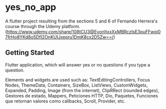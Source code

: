 # yes_no_app

A flutter project resulting from the sections 5 and 6 of Fernando Herrera's course through the Udemy platform. (https://www.udemy.com/share/108tCU3@EyonltxxXxMBRczlsE3puFFwqi07frHo8YKd8o5DfI2OnKUIJxepru1DmK8cx2D5Zw==/)

## Getting Started

Flutter application, which will answer yes or no questions if you type a question.

Elements and widgets are used such as:
TextEditingControllers, Focus Nodes, ThemeData, Containers, SizeBox, ListViews, CustomWidgets, Expanded, Padding, Image (from the internet), ClipRRect (rounded edges), Gestores de estado, Mappers, Peticiones HTTP, Dio, Paquetes, Funciones que retornan valores como callbacks, Scroll, Provider, etc.
